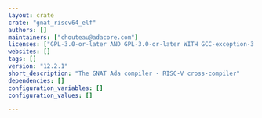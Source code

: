 ```yaml
---
layout: crate
crate: "gnat_riscv64_elf"
authors: []
maintainers: ["chouteau@adacore.com"]
licenses: ["GPL-3.0-or-later AND GPL-3.0-or-later WITH GCC-exception-3.1"]
websites: []
tags: []
version: "12.2.1"
short_description: "The GNAT Ada compiler - RISC-V cross-compiler"
dependencies: []
configuration_variables: []
configuration_values: []

---
```



